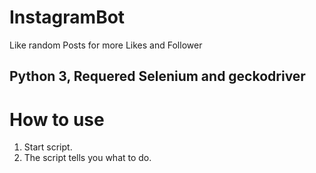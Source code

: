 # InstagramBot
Like random Posts for more Likes and Follower

## Python 3, Requered Selenium and geckodriver

# How to use
1. Start script.
2. The script tells you what to do.
